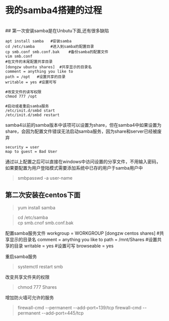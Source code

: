 # 我的samba4搭建的过程 
<br>
##  第一次安装samba是在Unbutu下面,还有很多缺陷

    apt install samba   #安装samba
    cd /etc/samba       #进入到samba的配置目录
    cp smb.conf smb.conf.bak    #备份samba的配置文件 
    vim smb.conf
    #在文件的末尾配置共享目录
    [dongzw ubuntu shares]  #共享显示的目录名
    comment = anything you like to
    path = /opt   #设置共享的目录
    writable = yes #设置可写
    
    #改变文件的读写权限
    chmod 777 /opt
    
    #启动或者重启samba服务
    /etc/init.d/smbd start
    /etc/init.d/smbd restart
    
samba4以前的samba版本中该项可以设置为share，但在samba4中如果设置为share，会因为配置文件错误无法启动samba服务，因为share和server已经被废弃

    security = user
    map to guest = Bad User
    
通过以上配置之后可以直接在windows中访问设置的分享文件，不用输入密码，<br>
如果要配置为用户登陆模式需要添加系统中已存的用户于samba用户中
>smbpasswd -a user-name  


## 第二次安装在centos下面
>yum install samba

>cd /etc/samba  
 cp smb.cnof smb.conf.bak

配置samba服务文件
        workgroup = WORKGROUP
        [dongzw centos shares]  #共享显示的目录名
        comment = anything you like to
        path = /mnt/Shares   #设置共享的目录
        writable = yes #设置可写
        browseable = yes

重启samba服务
>systemctl restart smb

改变共享文件夹的权限
>chmod 777 Shares

增加防火墙可允许的服务
>firewall-cmd --permanent --add-port=139/tcp
 firewall-cmd --permanent --add-port=445/tcp

